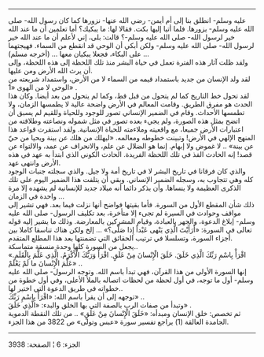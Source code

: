 ------------------------------------------------------------------------

عليه وسلم- انطلق بنا إلى أم أيمن- رضي الله عنها- نزورها كما كان رسول
الله- صلى الله عليه وسلم- يزورها. فلما أتيا إليها بكت. فقالا لها: ما
يبكيك؟ أما تعلمين أن ما عند الله خير لرسول الله- صلى الله عليه وسلم-؟
قالت: بلى، إني لأعلم أن ما عند الله خير لرسول الله- صلى الله عليه وسلم-
ولكن أبكي أن الوحي قد انقطع من السماء. فهيجتهما على البكاء، فجعلا يبكيان
معها ... (أخرجه مسلم) ...  
ولقد ظلت آثار هذه الفترة تعمل في حياة البشر منذ تلك اللحظة إلى هذه
اللحظة، وإلى أن يرث الله الأرض ومن عليها.  
لقد ولد الإنسان من جديد باستمداد قيمه من السماء لا من الأرض، واستمداد
شريعته من الوحي لا من الهوى «1» .  
لقد تحول خط التاريخ كما لم يتحول من قبل قط، وكما لم يتحول من بعد أيضا.
وكان هذا الحدث هو مفرق الطريق. وقامت المعالم في الأرض واضحة عالية لا
يطمسها الزمان، ولا تطمسها الأحداث. وقام في الضمير الإنساني تصور للوجود
وللحياة وللقيم لم يسبق أن اتضح بمثل هذه الصورة، ولم يجيء بعده تصور في
مثل شموله ونصاعته وطلاقته من اعتبارات الأرض جميعا، مع واقعيته وملاءمته
للحياة الإنسانية. ولقد استقرت قواعد هذا المنهج الإلهي في الأرض! وتبينت
خطوطه ومعالمه. «ليهلك من هلك عن بينة ويحيا من حيّ عن بينة» .. لا غموض ولا
إبهام. إنما هو الضلال عن علم، والانحراف عن عمد، والالتواء عن قصد! إنه
الحادث الفذ في تلك اللحظة الفريدة. الحادث الكوني الذي ابتدأ به عهد في
هذه الأرض وانتهى عهد.  
والذي كان فرقانا في تاريخ البشر لا في تاريخ أمة ولا جيل. والذي سجلته
جنبات الوجود كله وهي تتجاوب به، وسجله الضمير الإنساني. وبقي أن يتلفت هذا
الضمير اليوم على تلك الذكرى العظيمة ولا ينساها. وأن يذكر دائما أنه ميلاد
جديد للإنسانية لم يشهده إلا مرة واحدة في الزمان ...  
ذلك شأن المقطع الأول من السورة. فأما بقيتها فواضح أنها نزلت فيما بعد.
فهي تشير إلى مواقف وحوادث في السيرة لم تجىء إلا متأخرة، بعد تكليف
الرسول- صلى الله عليه وسلم- إبلاغ الدعوة، والجهر بالعبادة، وقيام
المشركين بالمعارضة. وذلك ما يشير إليه قوله تعالى في السورة: «أَرَأَيْتَ الَّذِي
يَنْهى عَبْداً إِذا صَلَّى؟» ... إلخ ولكن هناك تناسقا كاملا بين أجزاء السورة،
وتسلسلا في ترتيب الحقائق التي تضمنتها بعد هذا المطلع المتقدم.  
يجعل من السورة كلها وحدة منسقة متماسكة..  
«اقْرَأْ بِاسْمِ رَبِّكَ الَّذِي خَلَقَ. خَلَقَ الْإِنْسانَ مِنْ عَلَقٍ. اقْرَأْ وَرَبُّكَ الْأَكْرَمُ. الَّذِي عَلَّمَ
بِالْقَلَمِ. عَلَّمَ الْإِنْسانَ ما لَمْ يَعْلَمْ» ..  
إنها السورة الأولى من هذا القرآن، فهي تبدأ باسم الله. وتوجه الرسول- صلى
الله عليه وسلم- أول ما توجه، في أول لحظة من لحظات اتصاله بالملأ الأعلى،
وفي أول خطوة من خطواته في طريق الدعوة التي اختير لها..  
توجهه إلى أن يقرأ باسم الله: «اقْرَأْ بِاسْمِ رَبِّكَ» ..  
وتبدأ من صفات الرب بالصفة التي بها الخلق والبدء: «الَّذِي خَلَقَ» .  
ثم تخصص: خلق الإنسان ومبدأه: «خَلَقَ الْإِنْسانَ مِنْ عَلَقٍ» .. من تلك النقطة
الدموية الجامدة العالقة (1) يراجع تفسير سورة «عبس وتولى» ص 3822 من هذا
الجزء.

------------------------------------------------------------------------

الجزء: 6 ¦ الصفحة: 3938
